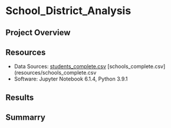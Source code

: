 # School_District_Analysis

## Project Overview


## Resources 
- Data Sources: [students_complete.csv](resources/students_complete.csv) [schools_complete.csv](resources/schools_complete.csv
- Software: Jupyter Notebook 6.1.4, Python 3.9.1

## Results


## Summarry

